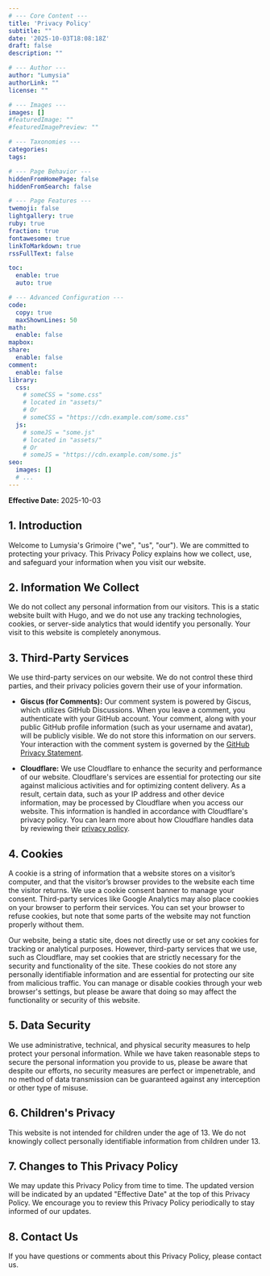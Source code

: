```yaml
---
# --- Core Content ---
title: 'Privacy Policy'
subtitle: ""
date: '2025-10-03T18:08:18Z'
draft: false
description: ""

# --- Author ---
author: "Lumysia"
authorLink: ""
license: ""

# --- Images ---
images: []
#featuredImage: ""
#featuredImagePreview: ""

# --- Taxonomies ---
categories:
tags:

# --- Page Behavior ---
hiddenFromHomePage: false
hiddenFromSearch: false

# --- Page Features ---
twemoji: false
lightgallery: true
ruby: true
fraction: true
fontawesome: true
linkToMarkdown: true
rssFullText: false

toc:
  enable: true
  auto: true

# --- Advanced Configuration ---
code:
  copy: true
  maxShownLines: 50
math:
  enable: false
mapbox:
share:
  enable: false
comment:
  enable: false
library:
  css:
    # someCSS = "some.css"
    # located in "assets/"
    # Or
    # someCSS = "https://cdn.example.com/some.css"
  js:
    # someJS = "some.js"
    # located in "assets/"
    # Or
    # someJS = "https://cdn.example.com/some.js"
seo:
  images: []
  # ...
---
```


**Effective Date:** 2025-10-03

## 1. Introduction

Welcome to Lumysia's Grimoire ("we", "us", "our"). We are committed to protecting your privacy. This Privacy Policy explains how we collect, use, and safeguard your information when you visit our website.

## 2. Information We Collect

We do not collect any personal information from our visitors. This is a static website built with Hugo, and we do not use any tracking technologies, cookies, or server-side analytics that would identify you personally. Your visit to this website is completely anonymous.

## 3. Third-Party Services

We use third-party services on our website. We do not control these third parties, and their privacy policies govern their use of your information.

- **Giscus (for Comments):** Our comment system is powered by Giscus, which utilizes GitHub Discussions. When you leave a comment, you authenticate with your GitHub account. Your comment, along with your public GitHub profile information (such as your username and avatar), will be publicly visible. We do not store this information on our servers. Your interaction with the comment system is governed by the [GitHub Privacy Statement](https://docs.github.com/en/site-policy/privacy-policies/github-privacy-statement).

- **Cloudflare:** We use Cloudflare to enhance the security and performance of our website. Cloudflare's services are essential for protecting our site against malicious activities and for optimizing content delivery. As a result, certain data, such as your IP address and other device information, may be processed by Cloudflare when you access our website. This information is handled in accordance with Cloudflare's privacy policy.
You can learn more about how Cloudflare handles data by reviewing their [privacy policy](https://www.cloudflare.com/privacypolicy/).

## 4. Cookies

A cookie is a string of information that a website stores on a visitor’s computer, and that the visitor’s browser provides to the website each time the visitor returns. We use a cookie consent banner to manage your consent. Third-party services like Google Analytics may also place cookies on your browser to perform their services. You can set your browser to refuse cookies, but note that some parts of the website may not function properly without them.

Our website, being a static site, does not directly use or set any cookies for tracking or analytical purposes. However, third-party services that we use, such as Cloudflare, may set cookies that are strictly necessary for the security and functionality of the site. These cookies do not store any personally identifiable information and are essential for protecting our site from malicious traffic. You can manage or disable cookies through your web browser's settings, but please be aware that doing so may affect the functionality or security of this website.

## 5. Data Security

We use administrative, technical, and physical security measures to help protect your personal information. While we have taken reasonable steps to secure the personal information you provide to us, please be aware that despite our efforts, no security measures are perfect or impenetrable, and no method of data transmission can be guaranteed against any interception or other type of misuse.

## 6. Children's Privacy

This website is not intended for children under the age of 13. We do not knowingly collect personally identifiable information from children under 13.

## 7. Changes to This Privacy Policy

We may update this Privacy Policy from time to time. The updated version will be indicated by an updated "Effective Date" at the top of this Privacy Policy. We encourage you to review this Privacy Policy periodically to stay informed of our updates.

## 8. Contact Us

If you have questions or comments about this Privacy Policy, please contact us.
